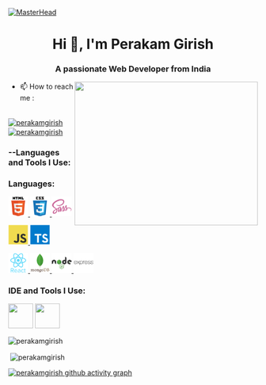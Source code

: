 [![MasterHead](https://www.pramukhdigital.com/wp-content/uploads/2018/07/New-PNC-Animated-Banners.gif)](https://perakamgirish.github.io/)

<h1 align="center">Hi 👋, I'm Perakam Girish </h1>
<h3 align="center">A passionate Web Developer from India</h3>

<img align="right" width="370" height="290" src="https://i.pinimg.com/originals/47/f0/34/47f0342cec72b800463bf003eac1257e.gif">

- 📫 How to reach me :

<br /> [<img align="center" alt="perakamgirish" height="30" width="90" src="https://img.shields.io/badge/LinkedIn-0077B5?style=for-the-badge&logo=linkedin&logoColor=white" />](https://www.linkedin.com/in/girish-perakam/)  <a href="https://instagram.com/perakamgirish" target="blank"><img align="center" src="https://raw.githubusercontent.com/rahuldkjain/github-profile-readme-generator/master/src/images/icons/Social/instagram.svg" alt="perakamgirish" height="30" width="40" /></a>


<h3 align="left">--Languages and Tools I Use:</h3>

### Languages:

<p align="left"><a href="https://www.w3.org/html/" target="_blank" rel="noreferrer"> <img src="https://raw.githubusercontent.com/devicons/devicon/master/icons/html5/html5-original-wordmark.svg" alt="html5" width="40" height="40"/> </a>  <a href="https://www.w3schools.com/css/" target="_blank" rel="noreferrer"> <img src="https://raw.githubusercontent.com/devicons/devicon/master/icons/css3/css3-original-wordmark.svg" alt="css3" width="40" height="40"/> </a>  <a href="https://sass-lang.com" target="_blank" rel="noreferrer"> <img src="https://raw.githubusercontent.com/devicons/devicon/master/icons/sass/sass-original.svg" alt="sass" width="40" height="40"/> </a>
 <br />

<a href="https://developer.mozilla.org/en-US/docs/Web/JavaScript" target="_blank" rel="noreferrer"> <img src="https://raw.githubusercontent.com/devicons/devicon/master/icons/javascript/javascript-original.svg" alt="javascript" width="40" height="40"/> </a>
 <a href="https://www.typescriptlang.org/" target="_blank" rel="noreferrer"> <img src="https://raw.githubusercontent.com/devicons/devicon/master/icons/typescript/typescript-original.svg" alt="typescript" width="40" height="40"/> </a> 
<br /> 

<a href="https://reactjs.org/" target="_blank" rel="noreferrer"> 
<img src="https://raw.githubusercontent.com/devicons/devicon/master/icons/react/react-original-wordmark.svg" alt="react" width="40" height="40"/> </a>  <a href="https://www.mongodb.com/" target="_blank" rel="noreferrer"> <img src="https://raw.githubusercontent.com/devicons/devicon/master/icons/mongodb/mongodb-original-wordmark.svg" alt="mongodb" width="40" height="40"/> </a>  <a href="https://nodejs.org" target="_blank" rel="noreferrer"> 
<img src="https://raw.githubusercontent.com/devicons/devicon/master/icons/nodejs/nodejs-original-wordmark.svg" alt="nodejs" width="40" height="40"/> </a>  <a href="https://expressjs.com" target="_blank" rel="noreferrer"> <img src="https://raw.githubusercontent.com/devicons/devicon/master/icons/express/express-original-wordmark.svg" alt="express" width="40" height="40"/> </a>  </p>

### IDE and Tools I Use:

<img height="50" width="50" src="https://img.icons8.com/color/48/000000/visual-studio-code-2019.png"/>   <img height="50" width="50" src="https://img.icons8.com/color/50/000000/git.png"/> 


<p><img align="left" src="https://github-readme-stats.vercel.app/api/top-langs?username=perakamgirish&show_icons=true&locale=en&layout=compact&theme=tokyonight" alt="perakamgirish" /></p>
<br />
<p>&nbsp;<img align="center" src="https://github-readme-stats.vercel.app/api?username=perakamgirish&show_icons=true&locale=en&theme=tokyonight" alt="perakamgirish" /></p>

[![perakamgirish github activity graph](https://github-readme-activity-graph.vercel.app/graph?username=perakamgirish&bg_color=000000&color=ffffff&line=51f565&point=ffffff&area=true&hide_border=true)](https://github.com/ashutosh00710/github-readme-activity-graph)
